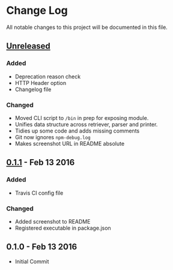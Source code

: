 # Change Log
All notable changes to this project will be documented in this file.

## [Unreleased]
### Added
- Deprecation reason check
- HTTP Header option
- Changelog file

### Changed
- Moved CLI script to `/bin` in prep for exposing module.
- Unifies data structure across retriever, parser and printer.
- Tidies up some code and adds missing comments
- Git now ignores `npm-debug.log`
- Makes screenshot URL in README absolute


## [0.1.1] - Feb 13 2016
### Added
- Travis CI config file

### Changed
- Added screenshot to README
- Registered executable in package.json


## 0.1.0 - Feb 13 2016
- Initial Commit


[Unreleased]: https://github.com/olivierlacan/keep-a-changelog/compare/v0.1.1...HEAD
[0.1.1]: https://github.com/olivierlacan/keep-a-changelog/compare/v0.1.0...v0.1.1
[0.1.0]: https://github.com/JordanAdams/graphql-doc-check/tree/v0.1.0
